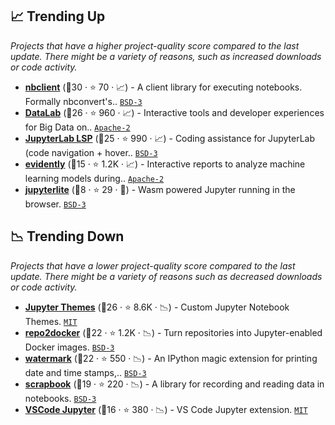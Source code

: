 ## 📈 Trending Up

_Projects that have a higher project-quality score compared to the last update. There might be a variety of reasons, such as increased downloads or code activity._

- <b><a href="https://github.com/jupyter/nbclient">nbclient</a></b> (🥇30 ·  ⭐ 70 · 📈) - A client library for executing notebooks. Formally nbconvert's.. <code><a href="http://bit.ly/3aKzpTv">BSD-3</a></code>
- <b><a href="https://github.com/googledatalab/datalab">DataLab</a></b> (🥈26 ·  ⭐ 960 · 📈) - Interactive tools and developer experiences for Big Data on.. <code><a href="http://bit.ly/3nYMfla">Apache-2</a></code>
- <b><a href="https://github.com/krassowski/jupyterlab-lsp">JupyterLab LSP</a></b> (🥇25 ·  ⭐ 990 · 📈) - Coding assistance for JupyterLab (code navigation + hover.. <code><a href="http://bit.ly/3aKzpTv">BSD-3</a></code>
- <b><a href="https://github.com/evidentlyai/evidently">evidently</a></b> (🥉15 ·  ⭐ 1.2K · 📈) - Interactive reports to analyze machine learning models during.. <code><a href="http://bit.ly/3nYMfla">Apache-2</a></code>
- <b><a href="https://github.com/jtpio/jupyterlite">jupyterlite</a></b> (🥉8 ·  ⭐ 29 · 🐣) - Wasm powered Jupyter running in the browser. <code><a href="http://bit.ly/3aKzpTv">BSD-3</a></code>

## 📉 Trending Down

_Projects that have a lower project-quality score compared to the last update. There might be a variety of reasons such as decreased downloads or code activity._

- <b><a href="https://github.com/dunovank/jupyter-themes">Jupyter Themes</a></b> (🥇26 ·  ⭐ 8.6K · 📉) - Custom Jupyter Notebook Themes. <code><a href="http://bit.ly/34MBwT8">MIT</a></code>
- <b><a href="https://github.com/jupyterhub/repo2docker">repo2docker</a></b> (🥈22 ·  ⭐ 1.2K · 📉) - Turn repositories into Jupyter-enabled Docker images. <code><a href="http://bit.ly/3aKzpTv">BSD-3</a></code>
- <b><a href="https://github.com/rasbt/watermark">watermark</a></b> (🥈22 ·  ⭐ 550 · 📉) - An IPython magic extension for printing date and time stamps,.. <code><a href="http://bit.ly/3aKzpTv">BSD-3</a></code>
- <b><a href="https://github.com/nteract/scrapbook">scrapbook</a></b> (🥉19 ·  ⭐ 220 · 📉) - A library for recording and reading data in notebooks. <code><a href="http://bit.ly/3aKzpTv">BSD-3</a></code>
- <b><a href="https://github.com/microsoft/vscode-jupyter">VSCode Jupyter</a></b> (🥉16 ·  ⭐ 380 · 📉) - VS Code Jupyter extension. <code><a href="http://bit.ly/34MBwT8">MIT</a></code>

